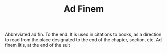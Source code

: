 ---
title: Ad Finem
letter: A
permalink: "/definitions/ad-finem.html"
body: Abbreviated ad fin. To the end. It is used in citations to books, as a direction
  to read from the place designated to the end of the chapter, section, etc. Ad flnem
  litis, at the end of the sult
published_at: '2018-07-07'
layout: post
---